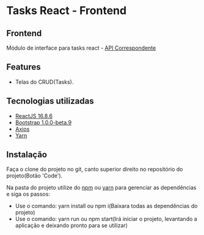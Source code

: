 # Tasks React - Frontend

## Frontend
Módulo de interface para tasks react - [API Correspondente](https://github.com/felipe11dias/tasks-api)

## Features
- Telas do CRUD(Tasks).

## Tecnologias utilizadas
- [ReactJS 16.8.6](https://pt-br.reactjs.org/)
- [Bootstrap 1.0.0-beta.9](https://react-bootstrap.github.io/)
- [Axios](https://github.com/axios/axios)
- [Yarn](https://yarnpkg.com/)

## Instalação
Faça o clone do projeto no git, canto superior direito no repositório do projeto(Botão 'Code').

Na pasta do projeto utilize do [npm](https://www.npmjs.com/) ou [yarn](https://yarnpkg.com/) para gerenciar as dependências e siga os passos:
- Use o comando: yarn install ou npm i(Baixara todas as dependências do projeto)
- Use o comando: yarn run ou npm start(Irá iniciar o projeto, levantando a aplicação e deixando pronto para se utilizar)
